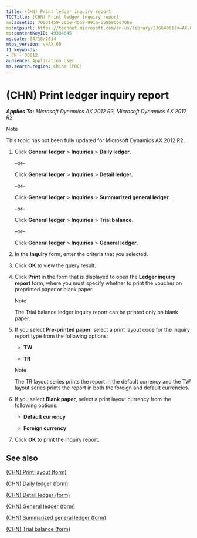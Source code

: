 ```yaml
---
title: (CHN) Print ledger inquiry report
TOCTitle: (CHN) Print ledger inquiry report
ms:assetid: 70031459-66be-45a9-991a-559b866d70be
ms:mtpsurl: https://technet.microsoft.com/en-us/library/JJ664061(v=AX.60)
ms:contentKeyID: 49384645
ms.date: 04/18/2014
mtps_version: v=AX.60
f1_keywords:
- CN - 00012
audience: Application User
ms.search.region: China (PRC)
---
```


# (CHN) Print ledger inquiry report 


_**Applies To:** Microsoft Dynamics AX 2012 R3, Microsoft Dynamics AX 2012 R2_


> [!NOTE]
> <P>This topic has not been fully updated for Microsoft Dynamics AX 2012 R2.</P>



1.  Click **General ledger** \> **Inquiries** \> **Daily ledger**.
    
    –or–
    
    Click **General ledger** \> **Inquiries** \> **Detail ledger**.
    
    –or–
    
    Click **General ledger** \> **Inquiries** \> **Summarized general ledger**.
    
    –or–
    
    Click **General ledger** \> **Inquiries** \> **Trial balance**.
    
    –or–
    
    Click **General ledger** \> **Inquiries** \> **General ledger**.

2.  In the **Inquiry** form, enter the criteria that you selected.

3.  Click **OK** to view the query result.

4.  Click **Print** in the form that is displayed to open the **Ledger inquiry report** form, where you must specify whether to print the voucher on preprinted paper or blank paper.
    

    > [!NOTE]
    > <P>The Trial balance ledger inquiry report can be printed only on blank paper.</P>



5.  If you select **Pre-printed paper**, select a print layout code for the inquiry report type from the following options:
    
      - **TW**
    
      - **TR**
    

    > [!NOTE]
    > <P>The TR layout series prints the report in the default currency and the TW layout series prints the report in both the foreign and default currencies.</P>



6.  If you select **Blank paper**, select a print layout currency from the following options:
    
      - **Default currency**
    
      - **Foreign currency**

7.  Click **OK** to print the inquiry report.

## See also

[(CHN) Print layout (form)](https://technet.microsoft.com/en-us/library/jj664037\(v=ax.60\))

[(CHN) Daily ledger (form)](https://technet.microsoft.com/en-us/library/jj664083\(v=ax.60\))

[(CHN) Detail ledger (form)](https://technet.microsoft.com/en-us/library/jj664044\(v=ax.60\))

[(CHN) General ledger (form)](https://technet.microsoft.com/en-us/library/jj664084\(v=ax.60\))

[(CHN) Summarized general ledger (form)](https://technet.microsoft.com/en-us/library/jj664080\(v=ax.60\))

[(CHN) Trial balance (form)](https://technet.microsoft.com/en-us/library/jj664069\(v=ax.60\))

  


